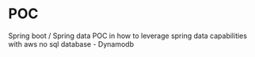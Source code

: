 # POC

Spring boot / Spring data POC in how to leverage spring data capabilities with aws no sql database - Dynamodb


